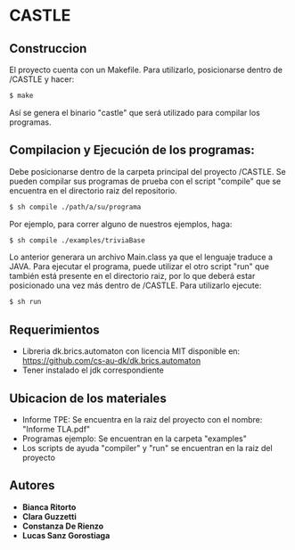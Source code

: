 # CASTLE

## Construccion

El proyecto cuenta con un Makefile. Para utilizarlo, posicionarse dentro
de /CASTLE y hacer:

```sh
$ make
```
Así se genera el binario "castle" que será utilizado para compilar los programas.

## Compilacion y Ejecución de los programas:

Debe posicionarse dentro de la carpeta principal del proyecto
/CASTLE.
Se pueden compilar sus programas de prueba con el script "compile"
que se encuentra en el directorio raiz del repositorio.

```sh
$ sh compile ./path/a/su/programa
```
Por ejemplo, para correr alguno de nuestros ejemplos, haga:

```sh
$ sh compile ./examples/triviaBase
```

Lo anterior generara un archivo Main.class ya que el lenguaje traduce a JAVA.
Para ejecutar el programa, puede utilizar el otro script "run" que también
está presente en el directorio raiz, por lo que deberá estar posicionado una vez más
dentro de /CASTLE. Para utilizarlo ejecute:

```sh
$ sh run
```

## Requerimientos

- Libreria dk.brics.automaton con licencia MIT disponible en: <https://github.com/cs-au-dk/dk.brics.automaton>
- Tener instalado el jdk correspondiente

## Ubicacion de los materiales

* Informe TPE: Se encuentra en la raiz del proyecto con el nombre: "Informe TLA.pdf"
* Programas ejemplo: Se encuentran en la carpeta "examples"
* Los scripts de ayuda "compiler" y "run" se encuentran en la raiz del proyecto

## Autores

* **Bianca Ritorto**
* **Clara Guzzetti**
* **Constanza De Rienzo**
* **Lucas Sanz Gorostiaga**
